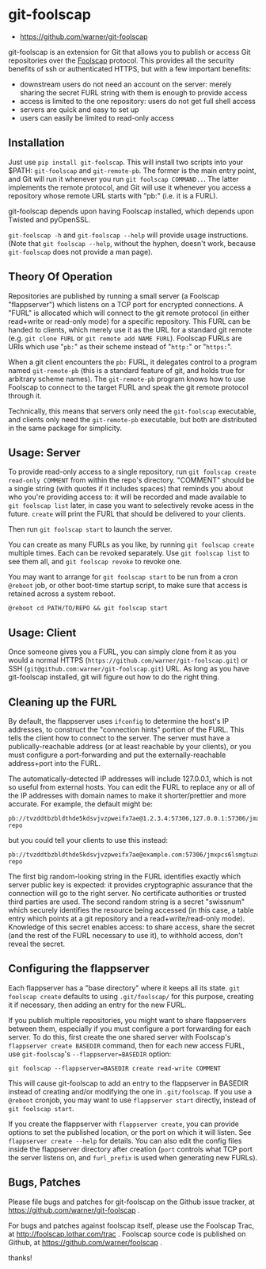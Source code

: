 git-foolscap
============

* https://github.com/warner/git-foolscap

git-foolscap is an extension for Git that allows you to publish or access Git repositories over the [Foolscap](http://foolscap.lothar.com/trac) protocol. This provides all the security benefits of ssh or authenticated HTTPS, but with a few important benefits:

* downstream users do not need an account on the server: merely sharing the secret FURL string with them is enough to provide access
* access is limited to the one repository: users do not get full shell access
* servers are quick and easy to set up
* users can easily be limited to read-only access

## Installation

Just use `pip install git-foolscap`. This will install two scripts into your $PATH: `git-foolscap` and `git-remote-pb`. The former is the main entry point, and Git will run it whenever you run `git foolscap COMMAND..`. The latter implements the remote protocol, and Git will use it whenever you access a repository whose remote URL starts with "pb:" (i.e. it is a FURL).

git-foolscap depends upon having Foolscap installed, which depends upon Twisted and pyOpenSSL.

`git-foolscap -h` and `git-foolscap --help` will provide usage instructions. (Note that `git foolscap --help`, without the hyphen, doesn't work, because `git-foolscap` does not provide a man page).

## Theory Of Operation

Repositories are published by running a small server (a Foolscap "flappserver") which listens on a TCP port for encrypted connections. A "FURL" is allocated which will connect to the git remote protocol (in either read+write or read-only mode) for a specific repository. This FURL can be handed to clients, which merely use it as the URL for a standard git remote (e.g. `git clone FURL` or `git remote add NAME FURL`). Foolscap FURLs are URIs which use "`pb:`" as their scheme instead of "`http:`" or "`https:`".

When a git client encounters the `pb:` FURL, it delegates control to a program named `git-remote-pb` (this is a standard feature of git, and holds true for arbitrary scheme names). The `git-remote-pb` program knows how to use Foolscap to connect to the target FURL and speak the git remote protocol through it.

Technically, this means that servers only need the `git-foolscap` executable, and clients only need the `git-remote-pb` executable, but both are distributed in the same package for simplicity.

## Usage: Server

To provide read-only access to a single repository, run `git foolscap create read-only COMMENT` from within the repo's directory. "COMMENT" should be a single string (with quotes if it includes spaces) that reminds you about who you're providing access to: it will be recorded and made available to `git foolscap list` later, in case you want to selectively revoke acess in the future. `create` will print the FURL that should be delivered to your clients.

Then run `git foolscap start` to launch the server.

You can create as many FURLs as you like, by running `git foolscap create` multiple times. Each can be revoked separately. Use `git foolscap list` to see them all, and `git foolscap revoke` to revoke one.

You may want to arrange for `git foolscap start` to be run from a cron `@reboot` job, or other boot-time startup script, to make sure that access is retained across a system reboot.

    @reboot cd PATH/TO/REPO && git foolscap start

## Usage: Client

Once someone gives you a FURL, you can simply clone from it as you would a normal HTTPS (`https://github.com/warner/git-foolscap.git`) or SSH (`git@github.com:warner/git-foolscap.git`) URL. As long as you have git-foolscap installed, git will figure out how to do the right thing.

## Cleaning up the FURL

By default, the flappserver uses `ifconfig` to determine the host's IP addresses, to construct the "connection hints" portion of the FURL. This tells the client how to connect to the server. The server must have a publically-reachable address (or at least reachable by your clients), or you must configure a port-forwarding and put the externally-reachable address+port into the FURL.

The automatically-detected IP addresses will include 127.0.0.1, which is not so useful from external hosts. You can edit the FURL to replace any or all of the IP addresses with domain names to make it shorter/prettier and more accurate. For example, the default might be:

    pb://tvzddtbzbldthde5kdsvjvzpweifx7ae@1.2.3.4:57306,127.0.0.1:57306/jmxpcs6lsmgtuzdomxbgtfcmhgfmfbpc/my-repo

but you could tell your clients to use this instead:

    pb://tvzddtbzbldthde5kdsvjvzpweifx7ae@example.com:57306/jmxpcs6lsmgtuzdomxbgtfcmhgfmfbpc/my-repo

The first big random-looking string in the FURL identifies exactly which server public key is expected: it provides cryptographic assurance that the connection will go to the right server. No certificate authorities or trusted third parties are used. The second random string is a secret "swissnum" which securely identifies the resource being accessed (in this case, a table entry which points at a git repository and a read+write/read-only mode). Knowledge of this secret enables access: to share access, share the secret (and the rest of the FURL necessary to use it), to withhold access, don't reveal the secret.

## Configuring the flappserver

Each flappserver has a "base directory" where it keeps all its state. `git foolscap create` defaults to using `.git/foolscap/` for this purpose, creating it if necessary, then adding an entry for the new FURL.

If you publish multiple repositories, you might want to share flappservers between them, especially if you must configure a port forwarding for each server. To do this, first create the one shared server with Foolscap's `flappserver create BASEDIR` command, then for each new access FURL, use `git-foolscap`'s `--flappserver=BASEDIR` option:

    git foolscap --flappserver=BASEDIR create read-write COMMENT

This will cause git-foolscap to add an entry to the flappserver in BASEDIR instead of creating and/or modifying the one in `.git/foolscap`. If you use a `@reboot` cronjob, you may want to use `flappserver start` directly, instead of `git foolscap start`.

If you create the flappserver with `flappserver create`, you can provide options to set the published location, or the port on which it will listen. See `flappserver create --help` for details. You can also edit the config files inside the flappserver directory after creation (`port` controls what TCP port the server listens on, and `furl_prefix` is used when generating new FURLs).

## Bugs, Patches

Please file bugs and patches for git-foolscap on the Github issue tracker, at https://github.com/warner/git-foolscap .

For bugs and patches against foolscap itself, please use the Foolscap Trac, at http://foolscap.lothar.com/trac . Foolscap source code is published on Github, at https://github.com/warner/foolscap .

thanks!
